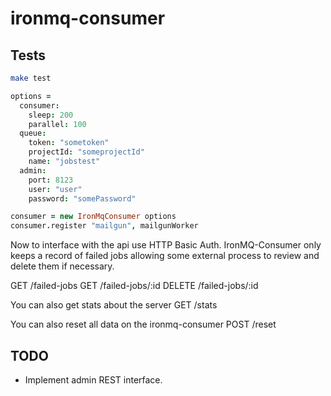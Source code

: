 # ironmq-consumer

## Tests
```bash
make test
```

```coffeescript
options =
  consumer:
    sleep: 200
    parallel: 100
  queue:
    token: "sometoken"
    projectId: "someprojectId"
    name: "jobstest"
  admin:
    port: 8123
    user: "user"
    password: "somePassword"

consumer = new IronMqConsumer options
consumer.register "mailgun", mailgunWorker

```


Now to interface with the api use HTTP Basic Auth. IronMQ-Consumer only keeps a record of failed jobs allowing some external process to review and delete them if necessary.

GET    /failed-jobs
GET    /failed-jobs/:id
DELETE /failed-jobs/:id


You can also get stats about the server
GET  /stats

You can also reset all data on the ironmq-consumer
POST /reset

## TODO

* Implement admin REST interface.
